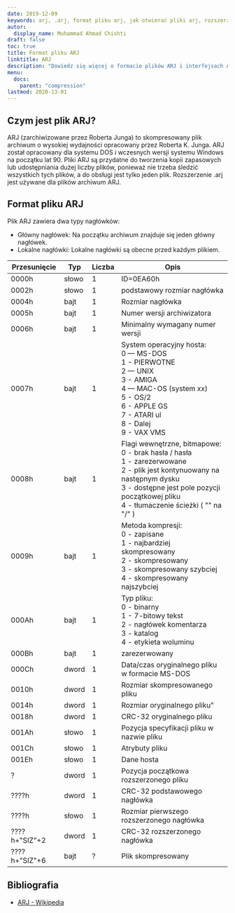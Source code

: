 ```yaml
---
date: 2019-12-09
keywords: arj, .arj, format pliku arj, jak otwierać pliki arj, rozszerzenie .arj, rozszerzenie arj
autor:
  display_name: Muhammad Ahmad Chishti
draft: false
toc: true
title: Format pliku ARJ
linktitle: ARJ
description: "Dowiedz się więcej o formacie plików ARJ i interfejsach API, które mogą tworzyć i otwierać pliki ARJ."
menu:
  docs:
    parent: "compression"
lastmod: 2020-13-01
---
```


## Czym jest plik ARJ? ##

ARJ (zarchiwizowane przez Roberta Junga) to skompresowany plik archiwum o wysokiej wydajności opracowany przez Roberta K. Junga. ARJ został opracowany dla systemu DOS i wczesnych wersji systemu Windows na początku lat 90. Pliki ARJ są przydatne do tworzenia kopii zapasowych lub udostępniania dużej liczby plików, ponieważ nie trzeba śledzić wszystkich tych plików, a do obsługi jest tylko jeden plik. Rozszerzenie .arj jest używane dla plików archiwum ARJ.

## Format pliku ARJ ##

Plik ARJ zawiera dwa typy nagłówków:

- Główny nagłówek: Na początku archiwum znajduje się jeden główny nagłówek.
- Lokalne nagłówki: Lokalne nagłówki są obecne przed każdym plikiem.

|Przesunięcie|Typ|Liczba|Opis|
|---|---|---|---|
|0000h|słowo|1|ID=0EA60h|
|0002h|słowo|1|podstawowy rozmiar nagłówka|
|0004h|bajt|1|Rozmiar nagłówka|
|0005h|bajt|1|Numer wersji archiwizatora|
|0006h|bajt|1|Minimalny wymagany numer wersji|
|0007h|bajt|1|System operacyjny hosta:</br> 0 — MS-DOS</br> 1 - PIERWOTNE</br> 2 — UNIX</br> 3 - AMIGA</br> 4 — MAC-OS (system xx)</br> 5 - OS/2</br> 6 - APPLE GS</br> 7 - ATARI ul</br> 8 - Dalej</br> 9 - VAX VMS|
|0008h|bajt|1|Flagi wewnętrzne, bitmapowe:</br> 0 - brak hasła / hasła</br> 1 - zarezerwowane</br> 2 - plik jest kontynuowany na następnym dysku</br> 3 - dostępne jest pole pozycji początkowej pliku</br> 4 - tłumaczenie ścieżki ( "\" na "/" )|
|0009h|bajt|1|Metoda kompresji:</br> 0 - zapisane</br> 1 - najbardziej skompresowany</br> 2 - skompresowany</br> 3 - skompresowany szybciej</br> 4 - skompresowany najszybciej|
|000Ah|bajt|1|Typ pliku:</br> 0 - binarny</br> 1 - 7-bitowy tekst</br> 2 - nagłówek komentarza</br> 3 - katalog</br> 4 - etykieta woluminu|
|000Bh|bajt|1|zarezerwowany|
|000Ch|dword|1|Data/czas oryginalnego pliku w formacie MS-DOS|
|0010h|dword|1|Rozmiar skompresowanego pliku|
|0014h|dword|1|Rozmiar oryginalnego pliku"|
|0018h|dword|1|CRC-32 oryginalnego pliku|
|001Ah|słowo|1|Pozycja specyfikacji pliku w nazwie pliku|
|001Ch|słowo|1|Atrybuty pliku|
|001Eh|słowo|1|Dane hosta|
|?|dword|1|Pozycja początkowa rozszerzonego pliku|
|????h|dword|1|CRC-32 podstawowego nagłówka|
|????h|słowo|1|Rozmiar pierwszego rozszerzonego nagłówka|
|????h+"SIZ"+2|dword|1|CRC-32 rozszerzonego nagłówka|
|????h+"SIZ"+6|bajt|?|Plik skompresowany|

## Bibliografia ##

- [ARJ - Wikipedia](https://en.wikipedia.org/wiki/ARJ)

